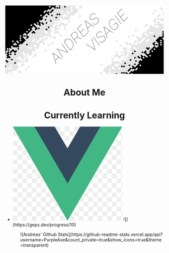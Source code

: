 ![](Resources/AVLogo.png)
<h1 align="center"> About Me </h1>
<h1 align="center"> Currently Learning </h1>

<ul>
    <li>
        <img src="Resources/VueLogo.png">
        ![](https://geps.dev/progress/10)
    </li>
<ul>
![Andreas' Github Stats](https://github-readme-stats.vercel.app/api?username=PurpleAxe&count_private=true&show_icons=true&theme=transparent)

